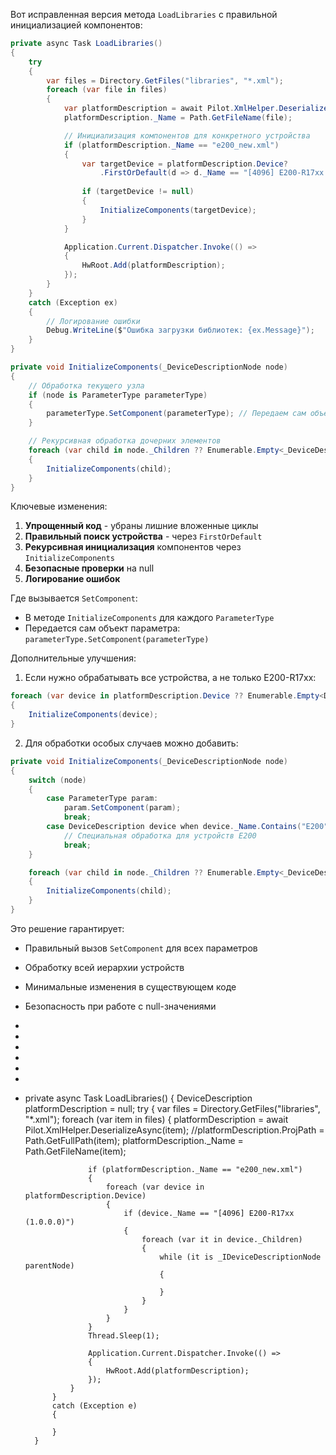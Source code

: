 Вот исправленная версия метода `LoadLibraries` с правильной инициализацией компонентов:

```csharp
private async Task LoadLibraries()
{
    try
    {
        var files = Directory.GetFiles("libraries", "*.xml");
        foreach (var file in files)
        {
            var platformDescription = await Pilot.XmlHelper.DeserializeAsync<DeviceDescription>(file);
            platformDescription._Name = Path.GetFileName(file);

            // Инициализация компонентов для конкретного устройства
            if (platformDescription._Name == "e200_new.xml")
            {
                var targetDevice = platformDescription.Device?
                    .FirstOrDefault(d => d._Name == "[4096] E200-R17xx (1.0.0.0)");
                
                if (targetDevice != null)
                {
                    InitializeComponents(targetDevice);
                }
            }

            Application.Current.Dispatcher.Invoke(() =>
            {
                HwRoot.Add(platformDescription);
            });
        }
    }
    catch (Exception ex)
    {
        // Логирование ошибки
        Debug.WriteLine($"Ошибка загрузки библиотек: {ex.Message}");
    }
}

private void InitializeComponents(_DeviceDescriptionNode node)
{
    // Обработка текущего узла
    if (node is ParameterType parameterType)
    {
        parameterType.SetComponent(parameterType); // Передаем сам объект как node
    }

    // Рекурсивная обработка дочерних элементов
    foreach (var child in node._Children ?? Enumerable.Empty<_DeviceDescriptionNode>())
    {
        InitializeComponents(child);
    }
}
```

Ключевые изменения:

1. **Упрощенный код** - убраны лишние вложенные циклы
2. **Правильный поиск устройства** - через `FirstOrDefault`
3. **Рекурсивная инициализация** компонентов через `InitializeComponents`
4. **Безопасные проверки** на null
5. **Логирование ошибок**

Где вызывается `SetComponent`:
- В методе `InitializeComponents` для каждого `ParameterType`
- Передается сам объект параметра: `parameterType.SetComponent(parameterType)`

Дополнительные улучшения:

1. Если нужно обрабатывать все устройства, а не только E200-R17xx:
```csharp
foreach (var device in platformDescription.Device ?? Enumerable.Empty<DeviceDescription>())
{
    InitializeComponents(device);
}
```

2. Для обработки особых случаев можно добавить:
```csharp
private void InitializeComponents(_DeviceDescriptionNode node)
{
    switch (node)
    {
        case ParameterType param:
            param.SetComponent(param);
            break;
        case DeviceDescription device when device._Name.Contains("E200"):
            // Специальная обработка для устройств E200
            break;
    }

    foreach (var child in node._Children ?? Enumerable.Empty<_DeviceDescriptionNode>())
    {
        InitializeComponents(child);
    }
}
```

Это решение гарантирует:
- Правильный вызов `SetComponent` для всех параметров
- Обработку всей иерархии устройств
- Минимальные изменения в существующем коде
- Безопасность при работе с null-значениями
-
-
-
-
-
-
- private async Task LoadLibraries()
        {
            DeviceDescription platformDescription = null;
            try
            {
                var files = Directory.GetFiles("libraries", "*.xml");
                foreach (var item in files)
                {
                    platformDescription = await Pilot.XmlHelper.DeserializeAsync<DeviceDescription>(item);
                    //platformDescription.ProjPath = Path.GetFullPath(item);
                    platformDescription._Name = Path.GetFileName(item);

                    if (platformDescription._Name == "e200_new.xml")
                    {
                        foreach (var device in platformDescription.Device)
                        {
                            if (device._Name == "[4096] E200-R17xx (1.0.0.0)")
                            { 
                                foreach (var it in device._Children)
                                {
                                    while (it is _IDeviceDescriptionNode parentNode)
                                    {
                                        
                                    }
                                }
                            }
                        }
                    }
                    Thread.Sleep(1);

                    Application.Current.Dispatcher.Invoke(() =>
                    {
                        HwRoot.Add(platformDescription);  
                    });
                }
            }
            catch (Exception e)
            {
                
            }
        }

